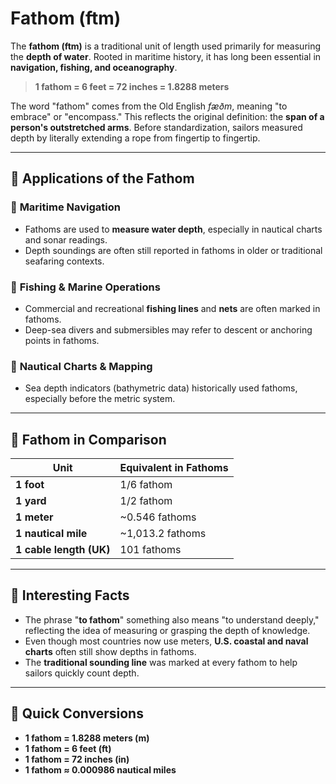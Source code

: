 # Fathom (ftm)

The **fathom (ftm)** is a traditional unit of length used primarily for measuring the **depth of water**. Rooted in maritime history, it has long been essential in **navigation, fishing, and oceanography**.

> **1 fathom = 6 feet = 72 inches = 1.8288 meters**

The word "fathom" comes from the Old English *fæðm*, meaning "to embrace" or "encompass." This reflects the original definition: the **span of a person's outstretched arms**. Before standardization, sailors measured depth by literally extending a rope from fingertip to fingertip.

---

## 🌊 Applications of the Fathom

### 🔹 **Maritime Navigation**
- Fathoms are used to **measure water depth**, especially in nautical charts and sonar readings.
- Depth soundings are often still reported in fathoms in older or traditional seafaring contexts.

### 🔹 **Fishing & Marine Operations**
- Commercial and recreational **fishing lines** and **nets** are often marked in fathoms.
- Deep-sea divers and submersibles may refer to descent or anchoring points in fathoms.

### 🔹 **Nautical Charts & Mapping**
- Sea depth indicators (bathymetric data) historically used fathoms, especially before the metric system.

---

## 📏 Fathom in Comparison

| Unit         | Equivalent in Fathoms |
|--------------|-----------------------|
| **1 foot**   | 1/6 fathom            |
| **1 yard**   | 1/2 fathom            |
| **1 meter**  | ~0.546 fathoms        |
| **1 nautical mile** | ~1,013.2 fathoms |
| **1 cable length (UK)** | 101 fathoms  |

---

## 🌟 Interesting Facts

- The phrase "**to fathom**" something also means "to understand deeply," reflecting the idea of measuring or grasping the depth of knowledge.
- Even though most countries now use meters, **U.S. coastal and naval charts** often still show depths in fathoms.
- The **traditional sounding line** was marked at every fathom to help sailors quickly count depth.

---

## 🔄 Quick Conversions

- **1 fathom = 1.8288 meters (m)**
- **1 fathom = 6 feet (ft)**
- **1 fathom = 72 inches (in)**
- **1 fathom ≈ 0.000986 nautical miles**
